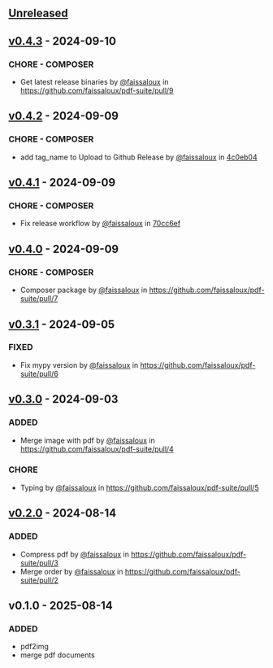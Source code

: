 ## [Unreleased](https://github.com/faissaloux/pdf-suite/compare/v0.4.3...main)

## [v0.4.3](https://github.com/faissaloux/pdf-suite/compare/v0.4.2...v0.4.3) - 2024-09-10
### CHORE - COMPOSER
- Get latest release binaries by [@faissaloux](https://github.com/faissaloux) in https://github.com/faissaloux/pdf-suite/pull/9

## [v0.4.2](https://github.com/faissaloux/pdf-suite/compare/v0.4.1...v0.4.2) - 2024-09-09
### CHORE - COMPOSER
- add tag_name to Upload to Github Release by [@faissaloux](https://github.com/faissaloux) in [4c0eb04](https://github.com/faissaloux/pdf-suite/commit/4c0eb0462aaeaf718db12313f33d54332a38c88b)

## [v0.4.1](https://github.com/faissaloux/pdf-suite/compare/v0.4.0...v0.4.1) - 2024-09-09
### CHORE - COMPOSER
- Fix release workflow by [@faissaloux](https://github.com/faissaloux) in [70cc6ef](https://github.com/faissaloux/pdf-suite/commit/70cc6ef178c59004b29edeb402f72cf8d7537312)

## [v0.4.0](https://github.com/faissaloux/pdf-suite/compare/v0.3.1...v0.4.0) - 2024-09-09
### CHORE - COMPOSER
- Composer package by [@faissaloux](https://github.com/faissaloux) in https://github.com/faissaloux/pdf-suite/pull/7

## [v0.3.1](https://github.com/faissaloux/pdf-suite/compare/v0.3.0...v0.3.1) - 2024-09-05
### FIXED
- Fix mypy version by [@faissaloux](https://github.com/faissaloux) in https://github.com/faissaloux/pdf-suite/pull/6

## [v0.3.0](https://github.com/faissaloux/pdf-suite/compare/v0.2.0...v0.3.0) - 2024-09-03
### ADDED
- Merge image with pdf by [@faissaloux](https://github.com/faissaloux) in https://github.com/faissaloux/pdf-suite/pull/4

### CHORE
- Typing by [@faissaloux](https://github.com/faissaloux) in https://github.com/faissaloux/pdf-suite/pull/5

## [v0.2.0](https://github.com/faissaloux/pdf-suite/compare/v0.1.0...v0.2.0) - 2024-08-14
### ADDED
- Compress pdf by [@faissaloux](https://github.com/faissaloux) in https://github.com/faissaloux/pdf-suite/pull/3
- Merge order by [@faissaloux](https://github.com/faissaloux) in https://github.com/faissaloux/pdf-suite/pull/2

## v0.1.0 - 2025-08-14
### ADDED
- pdf2img
- merge pdf documents
